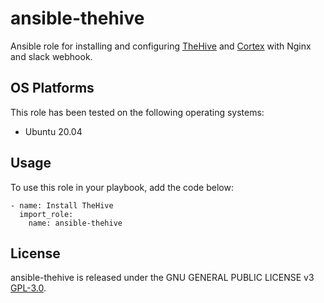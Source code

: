 # ansible-thehive
Ansible role for installing and configuring [TheHive](https://github.com/TheHive-Project/TheHive) and [Cortex](https://github.com/TheHive-Project/Cortex) with Nginx and slack webhook.

## OS Platforms

This role has been tested on the following operating systems:

- Ubuntu 20.04

## Usage

To use this role in your playbook, add the code below:

```
- name: Install TheHive
  import_role:
    name: ansible-thehive
```

## License

ansible-thehive is released under the GNU GENERAL PUBLIC LICENSE v3 [GPL-3.0](LICENSE).
